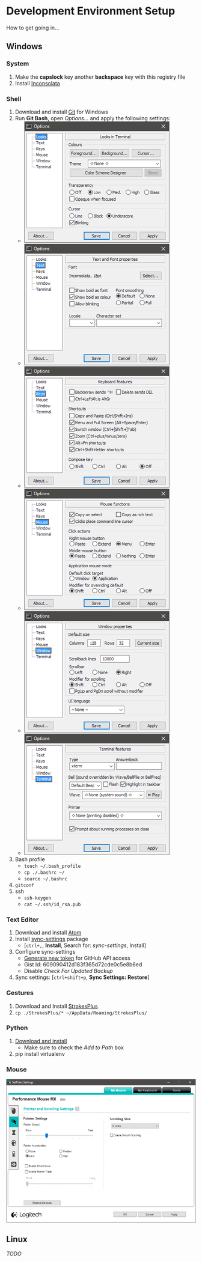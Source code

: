 # Development Environment Setup
How to get going in...

## Windows

### System
1. Make the **capslock** key another **backspace** key with this registry file
2. Install [Inconsolata](/fonts/Inconsolata-Regular.ttf)

### Shell
1. Download and install [Git](https://git-scm.com/download/win) for Windows
2. Run **Git Bash**, open *Options...* and apply the following settings:
    * ![Looks](/images/Looks.png)
    * ![Text](/images/Text.png)
    * ![Keys](/images/Keys.png)
    * ![Mouse](/images/Mouse.png)
    * ![Window](/images/Window.png)
    * ![Terminal](/images/Terminal.png)
3. Bash profile
    * `touch ~/.bash_profile`
    * `cp ./.bashrc ~/`
    * `source ~/.bashrc`
4. `gitconf`
5. ssh
    * `ssh-keygen`
    * `cat ~/.ssh/id_rsa.pub`

### Text Editor
1. Download and install [Atom](https://atom.io/download/windows_x64)
2. Install [sync-settings](https://atom.io/packages/sync-settings) package
    * [`ctrl+,`, **Install**, Search for: *sync-settings*, Install]
3. Configure sync-settings
    * [Generate new token](https://github.com/settings/tokens) for GitHub API access
    * Gist Id: 609090412d183f365d72cde0c5e8b6ed
    * Disable *Check For Updated Backup*
4. Sync settings: [`ctrl+shift+p`, **Sync Settings: Restore**]

### Gestures
1. Download and Install [StrokesPlus](http://www.strokesplus.com/downloads/)
2. `cp ./StrokesPlus/* ~/AppData/Roaming/StrokesPlus/`

### Python
1. [Download and install](https://www.python.org/)
    * Make sure to check the *Add to Path* box
2. pip install virtualenv

### Mouse
![Logitech Mouse Settings](/images/Logitech.png)

## Linux
*TODO*
